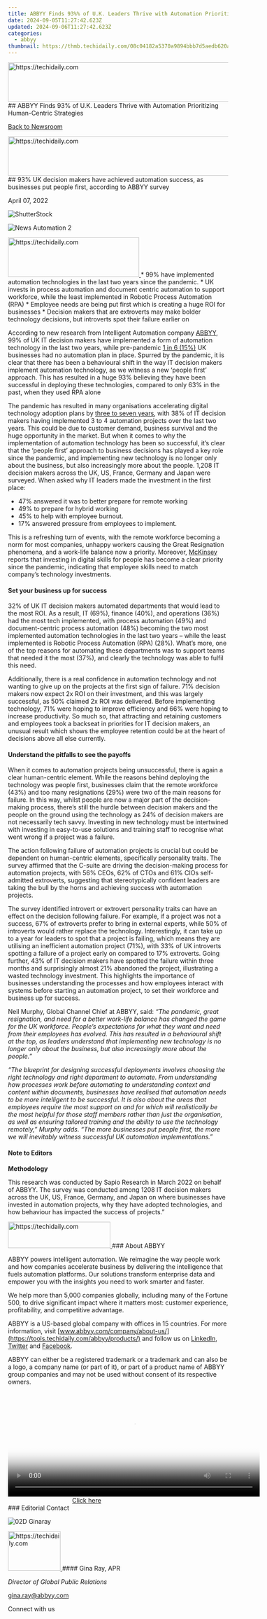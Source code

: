 ```yaml
---
title: ABBYY Finds 93%% of U.K. Leaders Thrive with Automation Prioritizing Human-Centric Strategies
date: 2024-09-05T11:27:42.623Z
updated: 2024-09-06T11:27:42.623Z
categories:
  - abbyy
thumbnail: https://thmb.techidaily.com/08c04182a5370a9894bbb7d5aedb620a94eb3a5d17a6c123fae986b1d0cc282e.jpg
---
```


<!-- affiliate ads begin -->
<a href="https://appsumo.8odi.net/c/5597632/2118322/7443" target="_top" id="2118322">
  <img src="//a.impactradius-go.com/display-ad/7443-2118322" border="0" alt="https://techidaily.com" width="728" height="90"/>
</a>
<img height="0" width="0" src="https://appsumo.8odi.net/i/5597632/2118322/7443" style="position:absolute;visibility:hidden;" border="0" />
<!-- affiliate ads end -->
## ABBYY Finds 93% of U.K. Leaders Thrive with Automation Prioritizing Human-Centric Strategies

[Back to Newsroom](https://tools.techidaily.com/abbyy/products/)

<!-- affiliate ads begin -->
<a href="https://appsumo.8odi.net/c/5597632/2137379/7443" target="_top" id="2137379">
  <img src="//a.impactradius-go.com/display-ad/7443-2137379" border="0" alt="https://techidaily.com" width="728" height="90"/>
</a>
<img height="0" width="0" src="https://appsumo.8odi.net/i/5597632/2137379/7443" style="position:absolute;visibility:hidden;" border="0" />
<!-- affiliate ads end -->
## 93% UK decision makers have achieved automation success, as businesses put people first, according to ABBYY survey

April 07, 2022

![ShutterStock](https://content.abbyy.com/-/media/project/abbyy/abbyy/branchtemplates/shutterstock_1272462163_1296-x-729.jpg?h=729&iar=0&w=1296)

![News Automation 2](https://static5.abbyy.com/abbyycommedia/33484/news-automation-2.jpg) 

<!-- affiliate ads begin -->
<a href="https://wigfever.sjv.io/c/5597632/2005183/22899" target="_top" id="2005183">
  <img src="//a.impactradius-go.com/display-ad/22899-2005183" border="0" alt="https://techidaily.com" width="300" height="90"/>
</a>
<img height="0" width="0" src="https://wigfever.sjv.io/i/5597632/2005183/22899" style="position:absolute;visibility:hidden;" border="0" />
<!-- affiliate ads end -->
   * 99% have implemented automation technologies in the last two years since the pandemic.
   * UK invests in process automation and document centric automation to support workforce, while the least implemented in Robotic Process Automation (RPA)
   * Employee needs are being put first which is creating a huge ROI for businesses
   * Decision makers that are extroverts may make bolder technology decisions, but introverts spot their failure earlier on

According to new research from Intelligent Automation company [ABBYY](https://tools.techidaily.com/abbyy/products/), 99% of UK IT decision makers have implemented a form of automation technology in the last two years, while pre-pandemic [1 in 6 (15%)](https://www.abbyy.com/company/news/uk-businesses-investing-3-million-pounds-each-in-ai-but-struggling-with-lack-of-strategy-and-skills/) UK businesses had no automation plan in place. Spurred by the pandemic, it is clear that there has been a behavioural shift in the way IT decision makers implement automation technology, as we witness a new ‘people first’ approach. This has resulted in a huge 93% believing they have been successful in deploying these technologies, compared to only 63% in the past, when they used RPA alone

The pandemic has resulted in many organisations accelerating digital technology adoption plans by [three to seven years](https://www.mckinsey.com/business-functions/mckinsey-digital/our-insights/the-new-digital-edge-rethinking-strategy-for-the-postpandemic-era), with 38% of IT decision makers having implemented 3 to 4 automation projects over the last two years. This could be due to customer demand, business survival and the huge opportunity in the market. But when it comes to why the implementation of automation technology has been so successful, it’s clear that the ‘people first’ approach to business decisions has played a key role since the pandemic, and implementing new technology is no longer only about the business, but also increasingly more about the people. 1,208 IT decision makers across the UK, US, France, Germany and Japan were surveyed. When asked why IT leaders made the investment in the first place:

* 47% answered it was to better prepare for remote working
* 49% to prepare for hybrid working
* 45% to help with employee burnout.
* 17% answered pressure from employees to implement.

This is a refreshing turn of events, with the remote workforce becoming a norm for most companies, unhappy workers causing the Great Resignation phenomena, and a work-life balance now a priority. Moreover, [McKinsey](https://www.mckinsey.com/business-functions/people-and-organizational-performance/our-insights/building-workforce-skills-at-scale-to-thrive-during-and-after-the-covid-19-crisis) reports that investing in digital skills for people has become a clear priority since the pandemic, indicating that employee skills need to match company’s technology investments.

#### Set your business up for success

32% of UK IT decision makers automated departments that would lead to the most ROI. As a result, IT (69%), finance (40%), and operations (36%) had the most tech implemented, with process automation (49%) and document-centric process automation (48%) becoming the two most implemented automation technologies in the last two years – while the least implemented is Robotic Process Automation (RPA) (28%). What’s more, one of the top reasons for automating these departments was to support teams that needed it the most (37%), and clearly the technology was able to fulfil this need.

Additionally, there is a real confidence in automation technology and not wanting to give up on the projects at the first sign of failure. 71% decision makers now expect 2x ROI on their investment, and this was largely successful, as 50% claimed 2x ROI was delivered. Before implementing technology, 71% were hoping to improve efficiency and 66% were hoping to increase productivity. So much so, that attracting and retaining customers and employees took a backseat in priorities for IT decision makers, an unusual result which shows the employee retention could be at the heart of decisions above all else currently.

#### Understand the pitfalls to see the payoffs

When it comes to automation projects being unsuccessful, there is again a clear human-centric element. While the reasons behind deploying the technology was people first, businesses claim that the remote workforce (43%) and too many resignations (29%) were two of the main reasons for failure. In this way, whilst people are now a major part of the decision-making process, there’s still the hurdle between decision makers and the people on the ground using the technology as 24% of decision makers are not necessarily tech savvy. Investing in new technology must be intertwined with investing in easy-to-use solutions and training staff to recognise what went wrong if a project was a failure.

The action following failure of automation projects is crucial but could be dependent on human-centric elements, specifically personality traits. The survey affirmed that the C-suite are driving the decision-making process for automation projects, with 56% CEOs, 62% of CTOs and 61% CIOs self-admitted extroverts, suggesting that stereotypically confident leaders are taking the bull by the horns and achieving success with automation projects.

The survey identified introvert or extrovert personality traits can have an effect on the decision following failure. For example, if a project was not a success, 67% of extroverts prefer to bring in external experts, while 50% of introverts would rather replace the technology. Interestingly, it can take up to a year for leaders to spot that a project is failing, which means they are utilising an inefficient automation project (71%), with 33% of UK introverts spotting a failure of a project early on compared to 17% extroverts. Going further, 43% of IT decision makers have spotted the failure within three months and surprisingly almost 21% abandoned the project, illustrating a wasted technology investment. This highlights the importance of businesses understanding the processes and how employees interact with systems before starting an automation project, to set their workforce and business up for success.

Neil Murphy, Global Channel Chief at ABBYY, said: _“The pandemic, great resignation, and need for a better work-life balance has changed the game for the UK workforce. People’s expectations for what they want and need from their employees has evolved. This has resulted in a behavioural shift at the top, as leaders understand that implementing new technology is no longer only about the business, but also increasingly more about the people.”_ 

_“The blueprint for designing successful deployments involves choosing the right technology and right department to automate. From understanding how processes work before automating to understanding context and content within documents, businesses have realised that automation needs to be more intelligent to be successful. It is also about the areas that employees require the most support on and for which will realistically be the most helpful for those staff members rather than just the organisation, as well as ensuring tailored training and the ability to use the technology remotely,” Murphy adds. “The more businesses put people first, the more we will inevitably witness successful UK automation implementations.”_ 

#### Note to Editors

**Methodology**

This research was conducted by Sapio Research in March 2022 on behalf of ABBYY. The survey was conducted among 1208 IT decision makers across the UK, US, France, Germany, and Japan on where businesses have invested in automation projects, why they have adopted technologies, and how behaviour has impacted the success of projects.”

<!-- affiliate ads begin -->
<a href="https://25home.pxf.io/c/5597632/2123471/16836" target="_top" id="2123471">
  <img src="//a.impactradius-go.com/display-ad/16836-2123471" border="0" alt="https://techidaily.com" width="234" height="60"/>
</a>
<img height="0" width="0" src="https://25home.pxf.io/i/5597632/2123471/16836" style="position:absolute;visibility:hidden;" border="0" />
<!-- affiliate ads end -->
### About ABBYY

ABBYY powers intelligent automation. We reimagine the way people work and how companies accelerate business by delivering the intelligence that fuels automation platforms. Our solutions transform enterprise data and empower you with the insights you need to work smarter and faster. 

We help more than 5,000 companies globally, including many of the Fortune 500, to drive significant impact where it matters most: customer experience, profitability, and competitive advantage.

ABBYY is a US-based global company with offices in 15 countries. For more information, visit [www.abbyy.com/company/about-us/](https://tools.techidaily.com/abbyy/products/) and follow us on [LinkedIn](https://www.linkedin.com/company/abbyy), [Twitter](https://twitter.com/ABBYY%5FSoftware) and [Facebook](https://www.facebook.com/ABBYYsoft).

ABBYY can either be a registered trademark or a trademark and can also be a logo, a company name (or part of it), or part of a product name of ABBYY group companies and may not be used without consent of its respective owners.

<!-- affiliate ads begin -->
<span id="1993650">
					<video width="576" height="240" style="cursor:pointer"
           poster="//a.impactradius-go.com/display-clicktoplayimage/1993650.png"
           onclick="if(!this.playClicked){this.play();this.setAttribute('controls',true);this.playClicked=true;}">
	   <source src="//a.impactradius-go.com/display-ad/22993-1993650">
	   <img src="//a.impactradius-go.com/display-clicktoplayimage/1993650.png" style="border: none; height: 100%; width: 100%; object-fit: contain">
	</video>
	<div style="width:360px;text-align:center"><a href="javascript:window.open(decodeURIComponent('https%3A%2F%2Fhomestyler.sjv.io%2Fc%2F5597632%2F1993650%2F22993'), '_blank');void(0);">Click here</a></div>
</span>
<img height="0" width="0" src="https://imp.pxf.io/i/5597632/1993650/22993" style="position:absolute;visibility:hidden;" border="0" />
<!-- affiliate ads end -->
### Editorial Contact

![02D Ginaray](https://static2.abbyy.com/abbyycommedia/23662/02d-ginaray.png)

<!-- affiliate ads begin -->
<a href="https://aligracehair.sjv.io/c/5597632/2115909/19272" target="_top" id="2115909">
  <img src="//a.impactradius-go.com/display-ad/19272-2115909" border="0" alt="https://techidaily.com" width="120" height="90"/>
</a>
<img height="0" width="0" src="https://aligracehair.sjv.io/i/5597632/2115909/19272" style="position:absolute;visibility:hidden;" border="0" />
<!-- affiliate ads end -->
#### Gina Ray, APR

_Director of Global Public Relations_

[gina.ray@abbyy.com](https://tools.techidaily.com/abbyy/products/)

Connect with us

<ins class="adsbygoogle"
     style="display:block"
     data-ad-format="autorelaxed"
     data-ad-client="ca-pub-7571918770474297"
     data-ad-slot="1223367746"></ins>



<ins class="adsbygoogle"
     style="display:block"
     data-ad-client="ca-pub-7571918770474297"
     data-ad-slot="8358498916"
     data-ad-format="auto"
     data-full-width-responsive="true"></ins>


